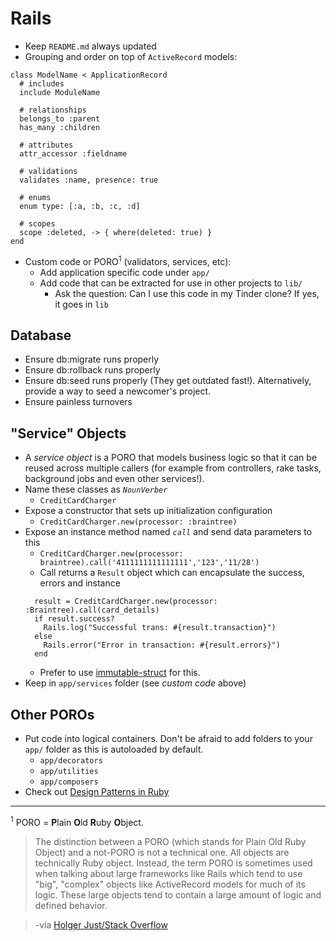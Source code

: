 # Rails
- Keep `README.md` always updated
- Grouping and order on top of `ActiveRecord` models:
```
class ModelName < ApplicationRecord
  # includes
  include ModuleName

  # relationships
  belongs_to :parent
  has_many :children

  # attributes
  attr_accessor :fieldname

  # validations
  validates :name, presence: true

  # enums
  enum type: [:a, :b, :c, :d]

  # scopes
  scope :deleted, -> { where(deleted: true) }
end
```
- Custom code or PORO<sup>1</sup> (validators, services, etc):
  - Add application specific code under `app/`
  - Add code that can be extracted for use in other projects to `lib/`
    - Ask the question: Can I use this code in my Tinder clone? If yes, it goes in `lib`

## Database
  - Ensure db:migrate runs properly
  - Ensure db:rollback runs properly
  - Ensure db:seed runs properly (They get outdated fast!). Alternatively, provide a way to seed a newcomer's project.
  - Ensure painless turnovers

## "Service" Objects
  - A _service object_ is a PORO that models business logic so that it can be reused across multiple callers (for example from controllers, rake tasks, background jobs and even other services!).
  - Name these classes as _`NounVerber`_
    - `CreditCardCharger`
  - Expose a constructor that sets up initialization configuration
    - `CreditCardCharger.new(processor: :braintree)`
  - Expose an instance method named _`call`_ and send data parameters to this
    - `CreditCardCharger.new(processor: braintree).call('4111111111111111','123','11/28')`
    - Call returns a `Result` object which can encapsulate the success, errors and instance
    ```
      result = CreditCardCharger.new(processor: :Braintree).call(card_details)
      if result.success?
        Rails.log("Successful trans: #{result.transaction}")
      else
        Rails.error("Error in transaction: #{result.errors}")
      end
    ```
      - Prefer to use [immutable-struct](https://github.com/stitchfix/immutable-struct) for this.
  - Keep in `app/services` folder (see _custom code_ above)

## Other POROs
- Put code into logical containers. Don't be afraid to add folders to your `app/` folder as this is autoloaded by default.
  - `app/decorators`
  - `app/utilities`
  - `app/composers`
- Check out [Design Patterns in Ruby](https://github.com/nslocum/design-patterns-in-ruby)
---
<sup>1</sup> PORO = **P**lain **O**ld **R**uby **O**bject.
  > The distinction between a PORO (which stands for Plain Old Ruby Object) and a not-PORO is not a technical one. All objects are technically Ruby object. Instead, the term PORO is sometimes used when talking about large frameworks like Rails which tend to use "big", "complex" objects like ActiveRecord models for much of its logic. These large objects tend to contain a large amount of logic and defined behavior.

  > -via [Holger Just/Stack Overflow](http://stackoverflow.com/a/39129461)
